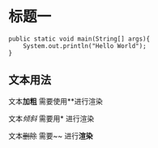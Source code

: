 # 标题一

```
public static void main(String[] args){
  	System.out.println("Hello World");
}
```

## 文本用法

文本**加粗** 需要使用\**进行渲染

文本*倾斜* 需要用\* 进行渲染

文本~~删除~~ 需要\~~ 进行**渲染**

